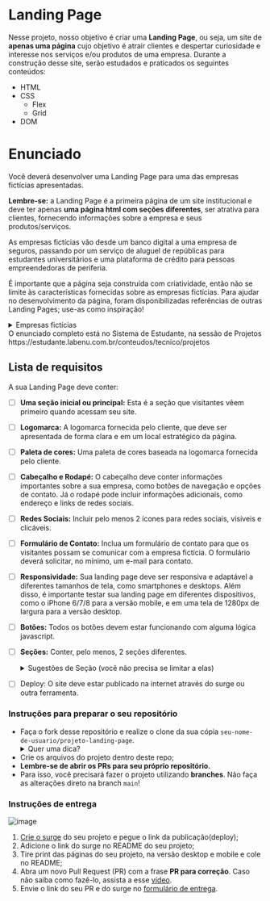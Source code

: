 #

# Landing Page

Nesse projeto, nosso objetivo é criar uma **Landing Page**, ou seja, um site de **apenas uma página** cujo objetivo é atrair clientes e despertar curiosidade e interesse nos serviços e/ou produtos de uma empresa.
Durante a construção desse site, serão estudados e praticados os seguintes conteúdos:

- HTML
- CSS
  - Flex
  - Grid
- DOM

# Enunciado

Você deverá desenvolver uma Landing Page para uma das empresas fictícias apresentadas.

**Lembre-se:** a Landing Page é a primeira página de um site institucional e deve ter apenas **uma página html com seções diferentes**, ser atrativa para clientes, fornecendo informações sobre a empresa e seus produtos/serviços.

As empresas fictícias vão desde um banco digital a uma empresa de seguros, passando por um serviço de aluguel de repúblicas para estudantes universitários e uma plataforma de crédito para pessoas empreendedoras de periferia.

É importante que a página seja construída com criatividade, então não se limite às características fornecidas sobre as empresas fictícias. Para ajudar no desenvolvimento da página, foram disponibilizadas referências de outras Landing Pages; use-as como inspiração!

<details>
   <summary>Empresas fictícias</summary>


#### Projeto F4Bank

O F4Bank é um projeto de um grande banco público brasileiro para competir com as startups que tem surgido, como Nubank, Banco Inter e Banco Neon. Você precisa criar uma landing page que comunique, além da proposta do banco, os produtos "Cartão sem taxa" e "Conta corrente digital", reforçando a segurança de um banco tradicional com décadas de história no país.

[Logo aqui](https://labenu.notion.site/Projeto-Landing-Page-WFS-7b37ff1460e741b1b5e1e049d7df9d69)

#### Projeto 4Food

O 4Food é um projeto de uma grande rede de supermercados que está buscando se digitalizar e criar um sistema de compras e entregas recorrentes por aplicativo. Você precisa criar uma landing page que comunique a velocidade e praticidade da solução, destacando a possibilidade de realizar (i) compras de supermercado online e (ii) compras de comidas prontas com uma frequência semanal.

[Logo aqui](https://labenu.notion.site/Projeto-Landing-Page-WFS-7b37ff1460e741b1b5e1e049d7df9d69)

#### Projeto 4Comfort

4Comfort é uma nova empresa cuja proposta é oferecer o tênis mais confortável possível. Seguindo modelos americanos como Allbirds e Atom, o tênis é voltado para um público que trabalha em ambientes casuais (startups, empresas de tecnologia, escritórios modernos etc.) e se destaca por ser vendido exclusivamente online.

[Logo aqui](https://labenu.notion.site/Projeto-Landing-Page-WFS-7b37ff1460e741b1b5e1e049d7df9d69)

#### Projeto F4Life

F4Life é uma empresa de aluguéis de repúblicas para pessoas universitárias. Similar aos modelos de Quinto Andar e Loft, a empresa realiza reformas e prepara moradias para recepção de pessoas universitárias em um ambiente específico e otimizado para a vida de graduação. Você precisa criar uma landing page que chame a atenção de pessoas que estão na graduação e ofereça os produtos "moradia compartilhada" e "kitnets".

[Logo aqui](https://labenu.notion.site/Projeto-Landing-Page-WFS-7b37ff1460e741b1b5e1e049d7df9d69)

#### Projeto Upfour.

A Upfour é uma empresa que fornece crédito para moradores da periferia começarem seu próprio negócio. Similar a modelos como Creditas, mas concentrado apenas em moradores de periferia, a empresa oferece dois serviços: (i) crédito pessoal ; (ii) sistema de controle e orientação financeira. Você precisa construir um site capaz de atingir esse público em específico, reforçando a oportunidade de mudança de vida e de tornar-se protagonista em seu contexto social.

[Logo aqui](https://labenu.notion.site/Projeto-Landing-Page-WFS-7b37ff1460e741b1b5e1e049d7df9d69)

#### Projeto Log4

A Log4 é uma empresa de uma grande varejista que, após liderar o mercado de móveis, cama, mesa e banho, resolveu entrar no mercado puro de logística para competir com empresas como Loggi e MadeiraMadeira. Seus dois principais produtos são (i) a distribuição rápida de itens pequenos via motoboys/ciclistas e (ii) a distribuição rápida de móveis ou itens de grande tamanho. Você precisa criar um site capaz de comunicar a tradição e confiança do grupo varejista, mas também se posicionar como uma nova solução de tecnologia que traz velocidade aos clientes.

[Logo aqui](https://labenu.notion.site/Projeto-Landing-Page-WFS-7b37ff1460e741b1b5e1e049d7df9d69)

#### Projeto 4Cars

A 4Cars é uma empresa que tem surfado na onda dos apps de motoristas. Sua proposta é oferecer carros para serem alugados por motoristas a um custo razoável, aumentando a oportunidade para quem não têm dinheiro para comprar um carro. Seus concorrentes atuais são empresas tradicionais, como Localiza, e startups, como Kovi. Você tem duas linhas de produto: (i) carros populares e (ii) transporte de luxo. Você precisa criar um site capaz de comunicar modernidade e baixo custo, se posicionando como uma plataforma totalmente digital e de fácil acesso para motoristas jovens que estão buscando entrar nesse mercado.

[Logo aqui](https://labenu.notion.site/Projeto-Landing-Page-WFS-7b37ff1460e741b1b5e1e049d7df9d69)

#### Projeto 4Safe

A 4Safe é uma empresa focada na digitalização dos produtos de seguridade. Sua proposta é oferecer seguros de vida, de carro e outros para clientes jovens que não gostam da burocracia das seguradoras tradicionais (ex: Porto Seguro). Você tem duas linhas de produto para desenvolver: (i) seguro de vida e (ii) seguro de carro. É importante comunicar um tom jovem, mas, ao mesmo tempo, passando bastante segurança para seus clientes, dada a natureza do produto.

[Logo aqui](https://labenu.notion.site/Projeto-Landing-Page-WFS-7b37ff1460e741b1b5e1e049d7df9d69)

   </details>
O enunciado completo está no Sistema de Estudante, na sessão de Projetos https://estudante.labenu.com.br/conteudos/tecnico/projetos

## Lista de requisitos

A sua Landing Page deve conter:

- [ ] **Uma seção inicial ou principal:** Esta é a seção que visitantes vêem primeiro quando acessam seu site.
- [ ] **Logomarca:** A logomarca fornecida pelo cliente, que deve ser apresentada de forma clara e em um local estratégico da página.

- [ ] **Paleta de cores:** Uma paleta de cores baseada na logomarca fornecida pelo cliente.

- [ ] **Cabeçalho e Rodapé:** O cabeçalho deve conter informações importantes sobre a sua empresa, como botões de navegação e opções de contato. Já o rodapé pode incluir informações adicionais, como endereço e links de redes sociais.

- [ ] **Redes Sociais:** Incluir pelo menos 2 ícones para redes sociais, visíveis e clicáveis.

- [ ] **Formulário de Contato:** Inclua um formulário de contato para que os visitantes possam se comunicar com a empresa fictícia. O formulário deverá solicitar, no mínimo, um e-mail para contato.

- [ ] **Responsividade:** Sua landing page deve ser responsiva e adaptável a diferentes tamanhos de tela, como smartphones e desktops. Além disso, é importante testar sua landing page em diferentes dispositivos, como o iPhone 6/7/8 para a versão mobile, e em uma tela de 1280px de largura para a versão desktop.

- [ ] **Botões:** Todos os botões devem estar funcionando com alguma lógica javascript.

- [ ] **Seções:** Conter, pelo menos, 2 seções diferentes.
  <details>
     <summary>Sugestões de Seção (você não precisa se limitar a elas)</summary>
      * Quem somos
      * Nossos produtos/serviços
      * Contato
      * Nosso time
      * Trabalhe conosco
      * Cases de sucesso
      * Onde estamos
      * FAQ/Perguntas Frequentes
      * Promoções
  </details>
- [ ] Deploy: O site deve estar publicado na internet através do surge ou outra ferramenta.

### Instruções para preparar o seu repositório

- Faça o fork desse repositório e realize o clone da sua cópia `seu-nome-de-usuario/projeto-landing-page`.
   <details>
   <summary>Quer uma dica?</summary>
   <img src="https://firebasestorage.googleapis.com/v0/b/assets-conteudo.appspot.com/o/gerais%2Ffork.png?alt=media&token=7030e997-246a-41fe-a75f-2a2ced61e54d" alt="Como adicionar o projeto no repositório"/>
   </details>
- Crie os arquivos do projeto dentro deste repo;
- **Lembre-se de abrir os PRs para seu próprio repositório.**
- Para isso, você precisará fazer o projeto utilizando **branches**. Não faça as alterações direto na branch `main`!

### Instruções de entrega

![image](https://user-images.githubusercontent.com/71137294/227530610-a9172cf5-a346-49ec-ac76-e95b207f97b4.png)

1.  [Crie o surge](https://vimeo.com/534588331/cb38435bad?embedded=true&source=vimeo_logo&owner=108074337) do seu projeto e pegue o link da publicação(deploy);
2.  Adicione o link do surge no README do seu projeto;
3.  Tire print das páginas do seu projeto, na versão desktop e mobile e cole no README;
4.  Abra um novo Pull Request (PR) com a frase **PR para correção**. Caso não saiba como fazê-lo, assista a esse [vídeo](https://www.canva.com/design/DAFY4nS5W2c/t92uFMR61YtmA7bCwj2S1Q/watch).
5.  Envie o link do seu PR e do surge no [formulário de entrega](https://forms.gle/nrh5KpDhAMwXBjC29).
